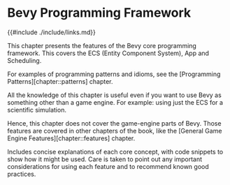 # Bevy Programming Framework

{{#include ./include/links.md}}

This chapter presents the features of the Bevy core programming framework. This
covers the ECS (Entity Component System), App and Scheduling.

For examples of programming patterns and idioms, see the [Programming
Patterns][chapter::patterns] chapter.

All the knowledge of this chapter is useful even if you want to use Bevy as
something other than a game engine. For example: using just the ECS for a
scientific simulation.

Hence, this chapter does not cover the game-engine parts of Bevy. Those
features are covered in other chapters of the book, like the [General Game
Engine Features][chapter::features] chapter.

Includes concise explanations of each core concept, with code snippets to show
how it might be used. Care is taken to point out any important considerations
for using each feature and to recommend known good practices.
